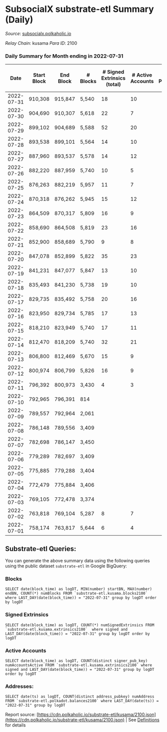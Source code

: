 # SubsocialX substrate-etl Summary (Daily)

_Source_: [subsocialx.polkaholic.io](https://subsocialx.polkaholic.io)

*Relay Chain*: kusama
*Para ID*: 2100



### Daily Summary for Month ending in 2022-07-31


| Date | Start Block | End Block | # Blocks | # Signed Extrinsics (total) | # Active Accounts | # Passive | # New | # Addresses with Balances | # Events | # Transfers | # XCM Transfers In | # XCM Transfers Out |
| ---- | ----------- | --------- | -------- | --------------------------- | ----------------- | --------- | ----- | ------------------------- | -------- | ----------- | ------------------ | ------------------- |
| 2022-07-31 | 910,308 | 915,847 | 5,540  | 18 | 10 |  |  | 33,747 | 11,123 |   |   |   |
| 2022-07-30 | 904,690 | 910,307 | 5,618  | 22 | 7 |  |  |  | 11,298 |   |   |   |
| 2022-07-29 | 899,102 | 904,689 | 5,588  | 52 | 20 |  |  |  | 11,357 |   |   |   |
| 2022-07-28 | 893,538 | 899,101 | 5,564  | 14 | 10 |  |  |  | 11,163 |   |   |   |
| 2022-07-27 | 887,960 | 893,537 | 5,578  | 14 | 12 |  |  |  | 11,188 |   |   |   |
| 2022-07-26 | 882,220 | 887,959 | 5,740  | 10 | 5 |  |  |  | 11,503 |   |   |   |
| 2022-07-25 | 876,263 | 882,219 | 5,957  | 11 | 7 |  |  |  | 11,943 |   |   |   |
| 2022-07-24 | 870,318 | 876,262 | 5,945  | 15 | 12 |  |  |  | 11,929 |   |   |   |
| 2022-07-23 | 864,509 | 870,317 | 5,809  | 16 | 9 |  |  |  | 11,653 |   |   |   |
| 2022-07-22 | 858,690 | 864,508 | 5,819  | 23 | 16 |  |  |  | 11,691 |   |   |   |
| 2022-07-21 | 852,900 | 858,689 | 5,790  | 9 | 8 |  |  |  | 11,606 |   |   |   |
| 2022-07-20 | 847,078 | 852,899 | 5,822  | 35 | 23 |  |  |  | 11,745 |   |   |   |
| 2022-07-19 | 841,231 | 847,077 | 5,847  | 13 | 10 |  |  |  | 11,723 |   |   |   |
| 2022-07-18 | 835,493 | 841,230 | 5,738  | 19 | 10 |  |  |  | 11,517 |   |   |   |
| 2022-07-17 | 829,735 | 835,492 | 5,758  | 20 | 16 |  |  |  | 11,560 |   |   |   |
| 2022-07-16 | 823,950 | 829,734 | 5,785  | 17 | 13 |  |  |  | 11,607 |   |   |   |
| 2022-07-15 | 818,210 | 823,949 | 5,740  | 17 | 11 |  |  |  | 11,529 |   |   |   |
| 2022-07-14 | 812,470 | 818,209 | 5,740  | 32 | 21 |  |  |  | 11,551 |   |   |   |
| 2022-07-13 | 806,800 | 812,469 | 5,670  | 15 | 9 |  |  |  | 11,377 |   |   |   |
| 2022-07-12 | 800,974 | 806,799 | 5,826  | 16 | 9 |  |  |  | 11,694 |   |   |   |
| 2022-07-11 | 796,392 | 800,973 | 3,430  | 4 | 3 |  |  |  | 6,874 | 1  |   |   |
| 2022-07-10 | 792,965 | 796,391 | 814  |  |  |  |  |  | 1,629 |   |   |   |
| 2022-07-09 | 789,557 | 792,964 | 2,061  |  |  |  |  |  | 4,123 |   |   |   |
| 2022-07-08 | 786,148 | 789,556 | 3,409  |  |  |  |  |  | 6,820 |   |   |   |
| 2022-07-07 | 782,698 | 786,147 | 3,450  |  |  |  |  |  | 6,902 |   |   |   |
| 2022-07-06 | 779,289 | 782,697 | 3,409  |  |  |  |  |  | 6,820 |   |   |   |
| 2022-07-05 | 775,885 | 779,288 | 3,404  |  |  |  |  |  | 6,809 |   |   |   |
| 2022-07-04 | 772,479 | 775,884 | 3,406  |  |  |  |  |  | 6,814 |   |   |   |
| 2022-07-03 | 769,105 | 772,478 | 3,374  |  |  |  |  |  | 6,750 |   |   |   |
| 2022-07-02 | 763,818 | 769,104 | 5,287  | 8 | 7 |  |  |  | 10,597 |   |   |   |
| 2022-07-01 | 758,174 | 763,817 | 5,644  | 6 | 4 |  |  |  | 11,309 |   |   |   |

## Substrate-etl Queries:
You can generate the above summary data using the following queries using the public dataset `substrate-etl` in Google BigQuery:


### Blocks
```
SELECT date(block_time) as logDT, MIN(number) startBN, MAX(number) endBN, COUNT(*) numBlocks FROM `substrate-etl.kusama.blocks2100`  where LAST_DAY(date(block_time)) = "2022-07-31" group by logDT order by logDT
```


### Signed Extrinsics
```
SELECT date(block_time) as logDT, COUNT(*) numSignedExtrinsics FROM `substrate-etl.kusama.extrinsics2100`  where signed and LAST_DAY(date(block_time)) = "2022-07-31" group by logDT order by logDT
```


### Active Accounts
```
SELECT date(block_time) as logDT, COUNT(distinct signer_pub_key) numAccountsActive FROM `substrate-etl.kusama.extrinsics2100` where signed and LAST_DAY(date(block_time)) = "2022-07-31" group by logDT order by logDT
```


### Addresses:
```
SELECT date(ts) as logDT, COUNT(distinct address_pubkey) numAddress FROM `substrate-etl.polkadot.balances2100` where LAST_DAY(date(ts)) = "2022-07-31" group by logDT
```



Report source: [https://cdn.polkaholic.io/substrate-etl/kusama/2100.json](https://cdn.polkaholic.io/substrate-etl/kusama/2100.json) | See [Definitions](/DEFINITIONS.md) for details
